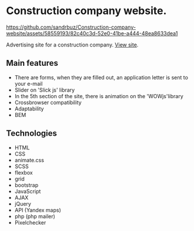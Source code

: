 # Construction company website.


https://github.com/sandrbuz/Construction-company-website/assets/58559193/82c40c3d-52e0-41be-a444-48ea8633dea1


Advertising site for a construction company. [View site](http://b92533xo.beget.tech/).
## Main features
  - There are forms, when they are filled out, an application letter is sent to your e-mail
  - Slider on 'Slick js' library
  - In the 5th section of the site, there is animation on the 'WOWjs'library
  - Crossbrowser compatibility
  - Adaptability
  - BEM
## Technologies
  - HTML
  - CSS
  - animate.css
  - SCSS
  - flexbox
  - grid
  - bootstrap
  - JavaScript
  - AJAX
  - jQuery
  - API (Yandex maps)
  - php (php mailer)
  - Pixelchecker
